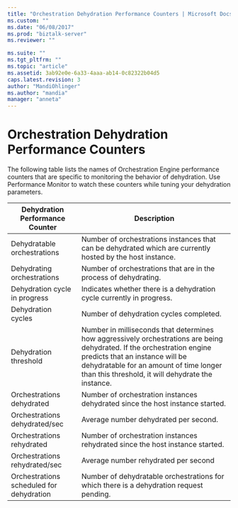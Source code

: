 ```yaml
---
title: "Orchestration Dehydration Performance Counters | Microsoft Docs"
ms.custom: ""
ms.date: "06/08/2017"
ms.prod: "biztalk-server"
ms.reviewer: ""

ms.suite: ""
ms.tgt_pltfrm: ""
ms.topic: "article"
ms.assetid: 3ab92e0e-6a33-4aaa-ab14-0c82322b04d5
caps.latest.revision: 3
author: "MandiOhlinger"
ms.author: "mandia"
manager: "anneta"
---
```

# Orchestration Dehydration Performance Counters
The following table lists the names of Orchestration Engine performance counters that are specific to monitoring the behavior of dehydration. Use Performance Monitor to watch these counters while tuning your dehydration parameters.  
  
|Dehydration Performance Counter|Description|  
|-------------------------------------|-----------------|  
|Dehydratable orchestrations|Number of orchestrations instances that can be dehydrated which are currently hosted by the host instance.|  
|Dehydrating orchestrations|Number of orchestrations that are in the process of dehydrating.|  
|Dehydration cycle in progress|Indicates whether there is a dehydration cycle currently in progress.|  
|Dehydration cycles|Number of dehydration cycles completed.|  
|Dehydration threshold|Number in milliseconds that determines how aggressively orchestrations are being dehydrated. If the orchestration engine predicts that an instance will be dehydratable for an amount of time longer than this threshold, it will dehydrate the instance.|  
|Orchestrations dehydrated|Number of orchestration instances dehydrated since the host instance started.|  
|Orchestrations dehydrated/sec|Average number dehydrated per second.|  
|Orchestrations rehydrated|Number of orchestration instances rehydrated since the host instance started.|  
|Orchestrations rehydrated/sec|Average number rehydrated per second|  
|Orchestrations scheduled for dehydration|Number of dehydratable orchestrations for which there is a dehydration request pending.|